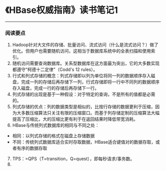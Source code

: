 # 《HBase权威指南》读书笔记1 #
---

### 阅读要点 ###

1. Hadoop针对大文件的存储、批量访问、流式访问（什么是流式访问？）做了优化。但用户也需要随机访问，这相当于数据库系统中的全表扫描和使用索引。
2. 随机访问需要查询数据库。关系型数据库在这方面最为突出，它的大多数实现都遵守“柯德十二定律”（Codd's 12 rules）。
3. 行式和列式存储的概念：列式存储即以列为单位将同一列的数据顺序存入磁盘，完成一列的存储后再存储下一列，行式存储即将一行中不同列的数据顺序存入磁盘，完成一行的存储后再存储下一行。
4. 列式存储的出现是基于一种假设：对于特定的查询，不是所有的值都是必需的。
5. 列式存储的优点：列的数据类型是相似的，比按行存储的数据更利于压缩，因为大多数压缩算法只关注有限的压缩窗口。而基于列存储定制的压缩算法大幅提高了压缩比，大的压缩比更有利于在返回结果时降低带宽消耗。
6. HBase与传统列式数据库的相同与不同之处：
 - 相同：以列式存储的格式在磁盘上存储数据
 - 不同：传统列式数据库适合实时存取数据，HBase适合键值对的数据存取，或者有序的数据存取
7. TPS：=QPS（T=transition，Q=quest），即每秒请求/事务数。
8. 
